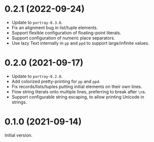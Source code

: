 # 0.2.1 (2022-09-24)

* Update to `portray-0.3.0`.
* Fix an alignment bug in list/tuple elements.
* Support flexible configuration of floating-point literals.
* Support configuration of numeric place separators.
* Use lazy Text internally in `pp` and `ppd` to support large/infinite values.

# 0.2.0 (2021-09-17)

* Update to `portray-0.2.0`.
* Add colorized pretty-printing for `pp` and `ppd`.
* Fix records/lists/tuples putting initial elements on their own lines.
* Flow string literals onto multiple lines, preferring to break after `\n`s.
* Support configurable string escaping, to allow printing Unicode in strings.

# 0.1.0 (2021-09-14)

Initial version.
